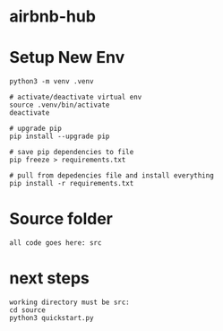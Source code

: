 # airbnb-hub


# Setup New Env
    python3 -m venv .venv

    # activate/deactivate virtual env
    source .venv/bin/activate
    deactivate

    # upgrade pip
    pip install --upgrade pip

    # save pip dependencies to file
    pip freeze > requirements.txt

    # pull from depedencies file and install everything
    pip install -r requirements.txt

# Source folder
    all code goes here: src

# next steps
    working directory must be src: 
    cd source
    python3 quickstart.py

